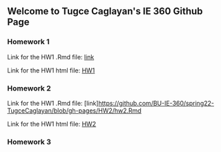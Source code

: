 ## Welcome to Tugce Caglayan's IE 360 Github Page


### Homework 1
Link for the HW1 .Rmd file:
[link](https://github.com/BU-IE-360/spring22-TugceCaglayan/blob/gh-pages/HW1/x.Rmd)

Link for the HW1 html file: 
[HW1](HW1/x.html)
### Homework 2
Link for the HW1 .Rmd file:
[link]https://github.com/BU-IE-360/spring22-TugceCaglayan/blob/gh-pages/HW2/hw2.Rmd

Link for the HW1 html file:
[HW2](HW2/hw2.html)

### Homework 3


